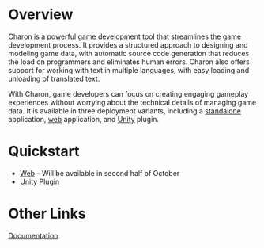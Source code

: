 Overview
========
Charon is a powerful game development tool that streamlines the game development process. 
It provides a structured approach to designing and modeling game data, with automatic source code generation that reduces the load on programmers and eliminates human errors. 
Charon also offers support for working with text in multiple languages, with easy loading and unloading of translated text. 

With Charon, game developers can focus on creating engaging gameplay experiences without worrying about the technical details of managing game data. 
It is available in three deployment variants, including a [standalone](https://gamedevware.github.io/charon/standalone/overview.html) application, [web](https://gamedevware.github.io/charon/web/overview.html) application, and [Unity](https://gamedevware.github.io/charon/unity/overview.html) plugin.

Quickstart
==========
- [Web](https://gamedevware.github.io/charon/web/basics.html) - Will be available in second half of October
- [Unity Plugin](https://gamedevware.github.io/charon/unity/plugin_installation.html)

Other Links
=============
[Documentation](https://gamedevware.github.io/charon/)
